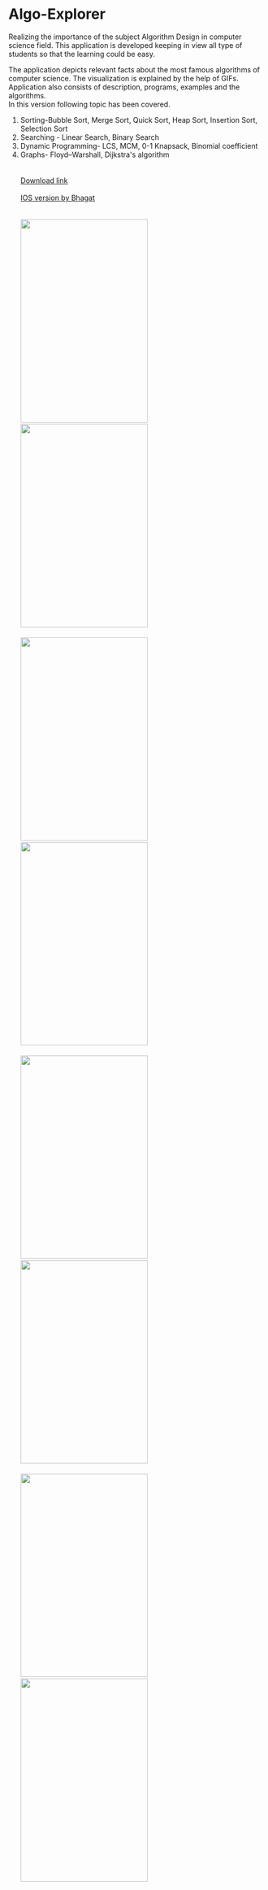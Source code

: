 # Algo-Explorer

Realizing the importance of the subject Algorithm Design in computer science field. 
This application is developed keeping in view all type of students so that the learning could be easy.

The application depicts relevant facts about the most famous algorithms of computer science. The visualization is explained by the help of GIFs. Application also consists of description, programs, examples and the algorithms. <br>In this version following topic has been covered.

1. Sorting-Bubble Sort, Merge Sort, Quick Sort, Heap Sort, Insertion Sort, Selection Sort
2. Searching - Linear Search, Binary Search
3. Dynamic Programming- LCS, MCM, 0-1 Knapsack, Binomial coefficient
4. Graphs- Floyd–Warshall, Dijkstra's algorithm<br><br><br><a href="https://play.google.com/store/apps/details?id=com.developers.algoexplorer">Download link</a><br><br><a href="https://github.com/xorforce/AlgoExplorer-iOS">IOS version by Bhagat</a><br><br><br>
<img src="https://cloud.githubusercontent.com/assets/12881364/22397634/1ad3c316-e59c-11e6-8c24-99b73972b578.png" width="250px" height="400px" /> &nbsp; &nbsp;&nbsp;<img src="https://cloud.githubusercontent.com/assets/12881364/22397726/30bd7cb0-e59e-11e6-9960-1415782ee6c6.png" width="250px" height="400px" /><br><br><img src="https://cloud.githubusercontent.com/assets/12881364/22397802/baa5c878-e59f-11e6-9c23-71ba2a5aa299.png" width="250px" height="400px" /> &nbsp; &nbsp;&nbsp;<img src="https://cloud.githubusercontent.com/assets/12881364/22397804/ee382bd6-e59f-11e6-8c7e-bdc504c5678d.png" width="250px" height="400px"/><br><br><img src="https://cloud.githubusercontent.com/assets/12881364/22397835/93558096-e5a0-11e6-860b-d10fab7670f9.png" width="250px" height="400px"/> &nbsp; &nbsp;&nbsp;<img src="https://cloud.githubusercontent.com/assets/12881364/22397837/977584dc-e5a0-11e6-8650-39983eab9cf8.png" width="250px" height="400px"/><br><br><img src="https://cloud.githubusercontent.com/assets/12881364/22397949/96ad4154-e5a3-11e6-93ad-888f9b9bacf8.png" width="250px" height="400px"/> &nbsp; &nbsp;&nbsp;<img src="https://cloud.githubusercontent.com/assets/12881364/22397966/de2e67ec-e5a3-11e6-8977-687accecd5ab.png" width="250px" height="400px"/> 
